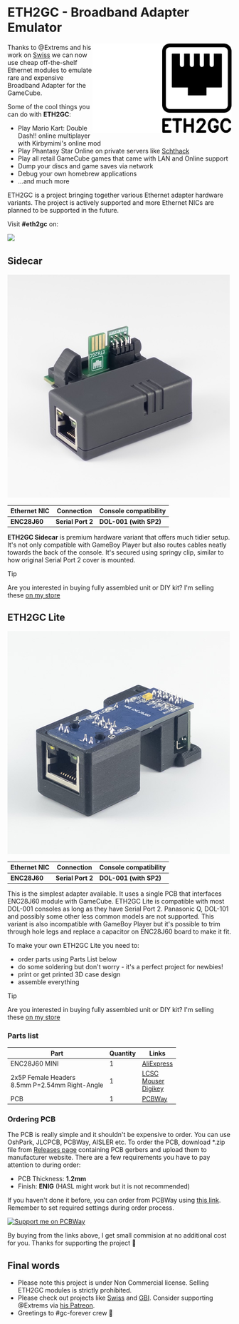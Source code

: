 # ETH2GC - Broadband Adapter Emulator

<img align="right" height="200" src="assets/eth2gc_black.png#gh-light-mode-only">
<img align="right" height="200" src="assets/eth2gc_white.png#gh-dark-mode-only">

Thanks to @Extrems and his work on [Swiss](https://github.com/emu_kidid/swiss-gc) we can now use cheap off-the-shelf Ethernet modules to emulate rare and expensive Broadband Adapter for the GameCube.

Some of the cool things you can do with **ETH2GC**:
* Play Mario Kart: Double Dash!! online multiplayer with Kirbymimi's online mod
* Play Phantasy Star Online on private servers like [Schthack](https://schtserv.com/)
* Play all retail GameCube games that came with LAN and Online support
* Dump your discs and game saves via network
* Debug your own homebrew applications
* ...and much more

ETH2GC is a project bringing together various Ethernet adapter hardware variants. The project is actively supported and more Ethernet NICs are planned to be supported in the future.

Visit **#eth2gc** on:

[![](https://dcbadge.vercel.app/api/server/fEhyWRPCmb)](https://click.webhdx.dev/discord)

## Sidecar
![ETH2GC Sidecar](assets/Sidecar/ETH2GC_Sidecar.jpg)

| Ethernet NIC | Connection        | Console compatibility  |
|--------------|-------------------|------------------------|
| **ENC28J60** | **Serial Port 2** | **DOL-001 (with SP2)** |

**ETH2GC Sidecar** is premium hardware variant that offers much tidier setup. It's not only compatible with GameBoy Player but also routes cables neatly towards the back of the console. It's secured using springy clip, similar to how original Serial Port 2 cover is mounted. 


> [!TIP]
> Are you interested in buying fully assembled unit or DIY kit? I'm selling these [on my store](https://store.webhdx.dev/)

## ETH2GC Lite
![ETH2GC Lite](assets/Lite/ETH2GC_Lite.jpg)

| Ethernet NIC | Connection        | Console compatibility  |
|--------------|-------------------|------------------------|
| **ENC28J60** | **Serial Port 2** | **DOL-001 (with SP2)** |

This is the simplest adapter available. It uses a single PCB that interfaces ENC28J60 module with GameCube. ETH2GC Lite is compatible with most DOL-001 consoles as long as they have Serial Port 2. Panasonic Q, DOL-101 and possibly some other less common models are not supported. This variant is also incompatible with GameBoy Player but it's possible to trim through hole legs and replace a capacitor on ENC28J60 board to make it fit.

To make your own ETH2GC Lite you need to:
- order parts using Parts List below
- do some soldering but don't worry - it's a perfect project for newbies!
- print or get printed 3D case design
- assemble everything

> [!TIP]
> Are you interested in buying fully assembled unit or DIY kit? I'm selling these [on my store](https://store.webhdx.dev/)

### Parts list
| Part                                              | Quantity | Links                                                                                                                                                                                                                                                                                          |
|---------------------------------------------------|----------|------------------------------------------------------------------------------------------------------------------------------------------------------------------------------------------------------------------------------------------------------------------------------------------------|
| ENC28J60 MINI                                     | 1        | [AliExpress](https://s.click.aliexpress.com/e/_DlkjMGp)                                                                                                                                                                                                                                        |
| 2x5P Female Headers<br>8.5mm P=2.54mm Right-Angle | 1        | [LCSC](https://www.lcsc.com/product-detail/Female-Headers_Liansheng-FH-00843_C2685127.html)<br>[Mouser](https://www.lcsc.com/product-detail/Female-Headers_Liansheng-FH-00843_C2685127.html)<br>[Digikey](https://www.lcsc.com/product-detail/Female-Headers_Liansheng-FH-00843_C2685127.html) |
| PCB                                               | 1        | [PCBWay](https://www.pcbway.com/project/shareproject/ETH2GC_Lite_Broadband_Adapter_Emulator_for_Nintendo_GameCube_873eba5c.html)                                                                                                                                                               |

### Ordering PCB

The PCB is really simple and it shouldn't be expensive to order. You can use OshPark, JLCPCB, PCBWay, AISLER etc. To order the PCB, download *.zip file from [Releases page](https://github.com/webhdx/ETH2GC/releases/latest) containing PCB gerbers and upload them to manufacturer website. There are a few requirements you have to pay attention to during order:

- PCB Thickness: **1.2mm**
- Finish: **ENIG** (HASL might work but it is not recommended)

If you haven't done it before, you can order from PCBWay using [this link](https://www.pcbway.com/project/shareproject/ETH2GC_Lite_Broadband_Adapter_Emulator_for_Nintendo_GameCube_873eba5c.html). Remember to set required settings during order process.

[![Support me on PCBWay](https://www.pcbway.com/project/img/images/frompcbway-1220.png)](https://www.pcbway.com/project/shareproject/ETH2GC_Lite_Broadband_Adapter_Emulator_for_Nintendo_GameCube_873eba5c.html)

By buying from the links above, I get small commision at no additional cost for you. Thanks for supporting the project 🙏

## Final words
- Please note this project is under Non Commercial license. Selling ETH2GC modules is strictly prohibited.
- Please check out projects like [Swiss](https://github.com/emukidid/swiss-gc/) and [GBI](https://www.gc-forever.com/wiki/index.php?title=Game_Boy_Interface). Consider supporting @Extrems via [his Patreon](https://www.patreon.com/Extrems). 
- Greetings to #gc-forever crew :wave: